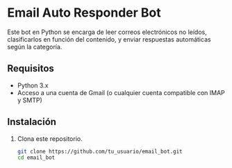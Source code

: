 # Email Auto Responder Bot

Este bot en Python se encarga de leer correos electrónicos no leídos, clasificarlos en función del contenido, y enviar respuestas automáticas según la categoría.

## Requisitos

- Python 3.x
- Acceso a una cuenta de Gmail (o cualquier cuenta compatible con IMAP y SMTP)

## Instalación

1. Clona este repositorio.
   
   ```bash
   git clone https://github.com/tu_usuario/email_bot.git
   cd email_bot
